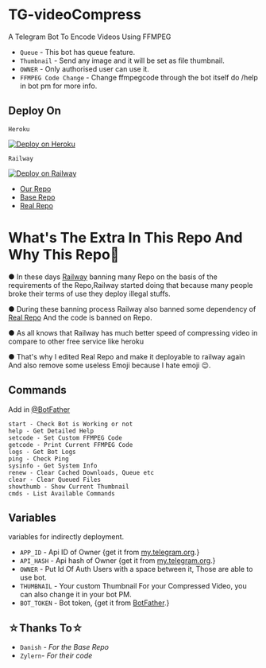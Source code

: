 # TG-videoCompress

A Telegram Bot To Encode Videos Using FFMPEG

- `Queue` - This bot has queue feature.
- `Thumbnail` - Send any image and it will be set as file thumbnail.
- `OWNER` - Only authorised user can use it.
- `FFMPEG Code Change` - Change ffmpegcode through the bot itself do /help in bot pm for more info.

## Deploy On

`Heroku`

[![Deploy on Heroku](https://www.herokucdn.com/deploy/button.svg)](https://heroku.com/deploy?template=https://github.com/Anshusharma75/TG-videoCompress)

`Railway` 

[![Deploy on Railway](https://railway.app/button.svg)](https://railway.app/new/template?template=https%3A%2F%2Fgithub.com%2FAnshusharma75%2FTG-videoCompress&envs=API_HASH%2CAPP_ID%2CBOT_TOKEN%2COWNER%2CTHUMBNAIL&optionalEnvs=THUMBNAIL&API_HASHDesc=Get+this+value+from+telegram.org+&APP_IDDesc=Get+this+value+from+telegram.org+&BOT_TOKENDesc=Go+to+%40Botfather+and+make+a+new+bot+and+paste+the+bot+token+here&OWNERDesc=Your+owner+Id+%28add+only+1+id+for+working+queue+feature+%29&THUMBNAILDesc=Add+thumbnail+telegraph+link+&THUMBNAILDefault=https://telegra.ph/file/3b88ebb3aa3f54caa0aea.jpg)

- [Our Repo](https://github.com/Anshusharma75/TG-videoCompress)
- [Base Repo](https://github.com/1Danish-00/CompressorQueue)
- [Real Repo](https://github.com/Zylern/TGVid-Comp)

# What's The Extra In This Repo And Why This Repo🤔
● In these days [Railway](railway.app) banning many Repo on the basis of the requirements of the Repo,Railway started doing that because many people broke their terms of use they deploy illegal stuffs.

● During these banning process Railway also banned some dependency of [Real Repo](https://github.com/Zylern/TGVid-Comp) And the code is banned on Repo. 

● As all knows that Railway has much better speed of compressing video in compare to other free service like heroku 

● That's why I edited Real Repo and make it deployable to railway again And also remove some useless Emoji because I hate emoji 😉.

## Commands
Add in [@BotFather](https://t.me/BotFather)

    start - Check Bot is Working or not
    help - Get Detailed Help
    setcode - Set Custom FFMPEG Code
    getcode - Print Current FFMPEG Code
    logs - Get Bot Logs
    ping - Check Ping
    sysinfo - Get System Info
    renew - Clear Cached Downloads, Queue etc
    clear - Clear Queued Files
    showthumb - Show Current Thumbnail
    cmds - List Available Commands

 
## Variables 

variables for indirectly deployment.

- `APP_ID` - Api ID of Owner {get it from [my.telegram.org](my.telegram.org).}
- `API_HASH` - Api hash of Owner {get it from [my.telegram.org](my.telegram.org).}
- `OWNER` - Put Id Of Auth Users with a space between it, Those are able to use bot.
- `THUMBNAIL` - Your custom Thumbnail For your Compressed Video, you can also change it in your bot PM.
- `BOT_TOKEN` - Bot token, {get it from [BotFather](t.me/BotFather).}

## ☆Thanks To☆
- `Danish` - *For the Base Repo*
- `Zylern`- *For their code*
